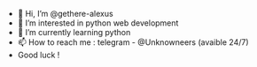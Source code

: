 - 👋 Hi, I’m @gethere-alexus
- 👀 I’m interested in python web development 
- 🌱 I’m currently learning python
- 📫 How to reach me : telegram  - @Unknowneers (avaible 24/7)
- Good luck !

<!---
gethere-alexus/gethere-alexus is a ✨ special ✨ repository because its `README.md` (this file) appears on your GitHub profile.
You can click the Preview link to take a look at your changes.
--->
